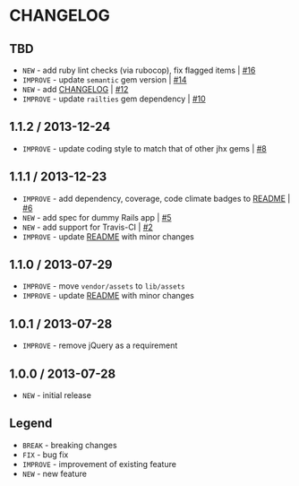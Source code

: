 CHANGELOG
=========

TBD
------------------

- `NEW` - add ruby lint checks (via rubocop), fix flagged items | [#16][]
- `IMPROVE` - update `semantic` gem version | [#14][]
- `NEW` - add [CHANGELOG](CHANGELOG.md) | [#12][]
- `IMPROVE` - update `railties` gem dependency | [#10][]


1.1.2 / 2013-12-24
------------------

- `IMPROVE` - update coding style to match that of other jhx gems | [#8][]


1.1.1 / 2013-12-23
------------------

- `IMPROVE` - add dependency, coverage, code climate badges to [README](README.md) | [#6][]
- `NEW` - add spec for dummy Rails app | [#5][]
- `NEW` - add support for Travis-CI | [#2][]
- `IMPROVE` - update [README](README.md) with minor changes


1.1.0 / 2013-07-29
------------------

- `IMPROVE` - move `vendor/assets` to `lib/assets`
- `IMPROVE` - update [README](README.md) with minor changes


1.0.1 / 2013-07-28
------------------

- `IMPROVE` - remove jQuery as a requirement


1.0.0 / 2013-07-28
------------------

- `NEW` - initial release


Legend
------

- `BREAK`   - breaking changes
- `FIX`     - bug fix
- `IMPROVE` - improvement of existing feature
- `NEW`     - new feature

<!--- The following link definition list is generated by PimpMyChangelog --->
[#2]: https://github.com/jhx/gem-github-css-rails/issues/2
[#5]: https://github.com/jhx/gem-github-css-rails/issues/5
[#6]: https://github.com/jhx/gem-github-css-rails/issues/6
[#8]: https://github.com/jhx/gem-github-css-rails/issues/8
[#10]: https://github.com/jhx/gem-github-css-rails/issues/10
[#12]: https://github.com/jhx/gem-github-css-rails/issues/12
[#14]: https://github.com/jhx/gem-github-css-rails/issues/14
[#16]: https://github.com/jhx/gem-github-css-rails/issues/16
